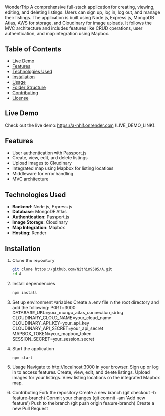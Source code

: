 WonderTrip
A comprehensive full-stack application for creating, viewing, editing, and deleting listings.
Users can sign up, log in, log out, and manage their listings.
The application is built using Node.js, Express.js, MongoDB Atlas, AWS for storage, and Cloudinary for image uploads. 
It follows the MVC architecture and includes features like CRUD operations, user authentication, and map integration using Mapbox.

## Table of Contents

- [Live Demo](#live-demo)
- [Features](#features)
- [Technologies Used](#technologies-used)
- [Installation](#installation)
- [Usage](#usage)
- [Folder Structure](#folder-structure)
- [Contributing](#contributing)
- [License](#license)

## Live Demo

Check out the live demo: https://a-nhif.onrender.com (LIVE_DEMO_LINK).

## Features

- User authentication with Passport.js
- Create, view, edit, and delete listings
- Upload images to Cloudinary
- Integrated map using Mapbox for listing locations
- Middleware for error handling
- MVC architecture

## Technologies Used

- **Backend**: Node.js, Express.js
- **Database**: MongoDB Atlas
- **Authentication**: Passport.js
- **Image Storage**: Cloudinary
- **Map Integration**: Mapbox
- **Hosting**: Render

## Installation

1. Clone the repository
   ```bash
   git clone https://github.com/Nithin9585/A.git
   cd A
2. Install dependencies
    ```bash
   npm install

4. Set up environment variables
Create a .env file in the root directory and add the following:
PORT=3000
DATABASE_URL=your_mongo_atlas_connection_string
CLOUDINARY_CLOUD_NAME=your_cloud_name
CLOUDINARY_API_KEY=your_api_key
CLOUDINARY_API_SECRET=your_api_secret
MAPBOX_TOKEN=your_mapbox_token
SESSION_SECRET=your_session_secret

5. Start the application
    ```bash
   npm start
6. Usage
Navigate to http://localhost:3000 in your browser.
Sign up or log in to access features.
Create, view, edit, and delete listings.
Upload images for your listings.
View listing locations on the integrated Mapbox map.

7. Contributing
Fork the repository
Create a new branch (git checkout -b feature-branch)
Commit your changes (git commit -am 'Add new feature')
Push to the branch (git push origin feature-branch)
Create a new Pull Request



